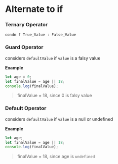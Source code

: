 # Alternate to if

### Ternary Operator

```
condn ? True_Value : False_Value
```

### Guard Operator
considers `defaultValue` if `value` is a falsy value

**Example**
```JavaScript
let age = 0;
let finalValue = age || 18;
console.log(finalValue);
```
> finalValue = 18, since 0 is falsy value


### Default Operator
considers `defaultValue` if `value` is a null or undefined

**Example**
```JavaScript
let age;
let finalValue = age || 18;
console.log(finalValue);
```
> finalValue = 18, since age is `undefined`
